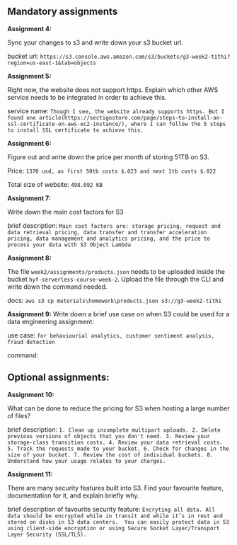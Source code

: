 ## Mandatory assignments

**Assignment 4:**

Sync your changes to s3 and write down your s3 bucket url.

bucket url: `https://s3.console.aws.amazon.com/s3/buckets/g3-week2-tithi?region=us-east-1&tab=objects`

**Assignment 5:**

Right now, the website does not support https. Explain which other AWS service needs to be integrated in order to achieve this.

service name: `Though I see, the website already supports https. But I found one article(https://sectigostore.com/page/steps-to-install-an-ssl-certificate-on-aws-ec2-instance/), where I can follow the 5 steps to install SSL certificate to achieve this.`

**Assignment 6:**

Figure out and write down the price per month of storing 51TB on S3.

Price: `1370 usd, as first 50tb costs $.023 and next 1tb costs $.022`

Total size of website: `498.092 KB`

**Assignment 7:**

Write down the main cost factors for S3

brief description: `Main cost factors are: storage pricing, request and data retrieval pricing, data transfer and transfer acceleration pricing, data management and analytics pricing, and the price to process your data with S3 Object Lambda`

**Assignment 8:**

The file `week2/assignments/products.json` needs to be uploaded Inside the bucket `hyf-serverless-course-week-2`. Upload the file through the CLI and write down the command needed.

docs: `aws s3 cp materials\homework\products.json s3://g3-week2-tithi`

**Assignment 9:**
Write down a brief use case on when S3 could be used for a data engineering assignment: 

use case: `for behaviourial analytics, customer sentiment analysis, fraud detection`

command:

## Optional assignments: 

**Assignment 10:**

What can be done to reduce the pricing for S3 when hosting a large number of files?

brief description: ` 1. Clean up incomplete multipart uploads. 2. Delete previous versions of objects that you don't need. 3. Review your storage-class transition costs. 4. Review your data retrieval costs. 5. Track the requests made to your bucket. 6. Check for changes in the size of your bucket. 7. Review the cost of individual buckets. 8. Understand how your usage relates to your charges. ` 

**Assignment 11:**

There are many security features built into S3. Find your favourite feature, documentation for it, and explain briefly why.

brief description of favourite security feature: `Encryting all data. All data should be encrypted while in transit and while it’s in rest and stored on disks in S3 data centers.  You can easily protect data in S3 using client-side encryption or using Secure Socket Layer/Transport Layer Security (SSL/TLS). ` 
